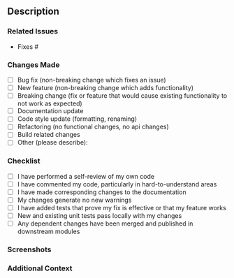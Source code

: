 ## Description
<!-- A clear and concise description of what this pull request does. -->

### Related Issues
<!-- List any related issues here using the following syntax: -->
<!-- Fixes #123 -->
<!-- Resolves #456 -->
- Fixes #

### Changes Made
- [ ] Bug fix (non-breaking change which fixes an issue)
- [ ] New feature (non-breaking change which adds functionality)
- [ ] Breaking change (fix or feature that would cause existing functionality to not work as expected)
- [ ] Documentation update
- [ ] Code style update (formatting, renaming)
- [ ] Refactoring (no functional changes, no api changes)
- [ ] Build related changes
- [ ] Other (please describe):

### Checklist
- [ ] I have performed a self-review of my own code
- [ ] I have commented my code, particularly in hard-to-understand areas
- [ ] I have made corresponding changes to the documentation
- [ ] My changes generate no new warnings
- [ ] I have added tests that prove my fix is effective or that my feature works
- [ ] New and existing unit tests pass locally with my changes
- [ ] Any dependent changes have been merged and published in downstream modules

### Screenshots
<!-- If applicable, add screenshots to help explain your changes. -->

### Additional Context
<!-- Add any other context about the pull request here. -->
